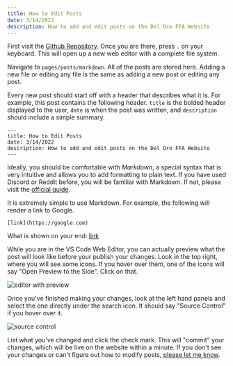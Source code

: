 ```yaml
---
title: How to Edit Posts
date: 3/14/2022
description: How to add and edit posts on the Del Oro FFA Website
---
```


First visit the [Github Repository](https://github.com/nathan-pham/ffa-website-minimal). Once you are there, press `.` on your keyboard. This will open up a new web editor with a complete file system.

Navigate to `pages/posts/markdown`. All of the posts are stored here. Adding a new file or editing any file is the same as adding a new post or editing any post. 

Every new post should start off with a header that describes what it is. For example, this post contains the following header. `title` is the bolded header displayed to the user, `date` is when the post was written, and `description` should include a simple summary.

```
---
title: How to Edit Posts
date: 3/14/2022
description: How to add and edit posts on the Del Oro FFA Website
---
```

Ideally, you should be comfortable with *Markdown*, a special syntax that is very intuitive and allows you to add formatting to plain text. If you have used Discord or Reddit before, you will be familiar with Markdown. If not, please visit the [official guide](https://www.markdownguide.org/basic-syntax/). 

It is extremely simple to use Markdown. For example, the following will render a link to Google.

```
[link](https://google.com)
```

What is shown on your end: [link](https://google.com)

While you are in the VS Code Web Editor, you can actually preview what the post will look like before your publish your changes. Look in the top right, where you will see some icons. If you hover over them, one of the icons will say "Open Preview to the Side". Click on that.

![editor with preview](https://i.ibb.co/10nSYqD/image.png)

Once you've finished making your changes, look at the left hand panels and select the one directly under the search icon. It should say "Source Control" if you hover over it.

![source control](https://i.ibb.co/8ggC0dT/image.png)

List what you've changed and click the check mark. This will "commit" your changes, which will be live on the website within a minute. If you don't see your changes or can't figure out how to modify posts, [please let me know](/about).